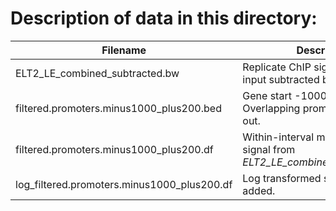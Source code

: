 # Description of data in this directory:

| Filename                                     | Description        | Detail |
| -------------------------------------------  | ----------------------------------------------             | ------ |
|ELT2_LE_combined_subtracted.bw | Replicate ChIP signal combined, input subtracted bigwig file.             |  [ENCFF514UXE](https://www.encodeproject.org/files/ENCFF514UXE/) |
| filtered.promoters.minus1000_plus200.bed     | Gene start -1000/+200. Overlapping promoters filtered out. | https://github.com/meekrob/ELT-2-ChIP-revision/blob/8b2eb7748500b22948849699ce44febcde6c5c48/David/promoter_chip.Rmd#L26 |
| filtered.promoters.minus1000_plus200.df      | Within-interval min and max ChIP signal from *ELT2_LE_combined_subtracted.bw*  | https://github.com/meekrob/ELT-2-ChIP-revision/blob/8b2eb7748500b22948849699ce44febcde6c5c48/David/promoter_chip.Rmd#L64 |
| log_filtered.promoters.minus1000_plus200.df  | Log transformed signal columns added. | https://github.com/meekrob/ELT-2-ChIP-revision/blob/8b2eb7748500b22948849699ce44febcde6c5c48/David/promoter_chip.Rmd#L92|



